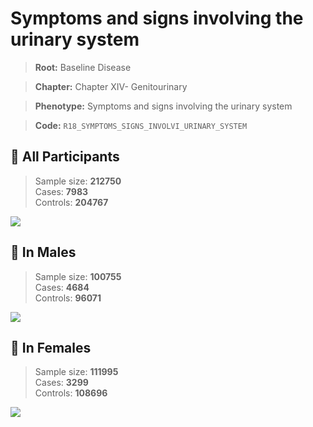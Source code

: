 # Symptoms and signs involving the urinary system

> **Root:** Baseline Disease  

> **Chapter:** Chapter XIV- Genitourinary  

> **Phenotype:** Symptoms and signs involving the urinary system  

> **Code:** `R18_SYMPTOMS_SIGNS_INVOLVI_URINARY_SYSTEM`

## 🧪 All Participants  
> Sample size: **212750**  
> Cases: **7983**  
> Controls: **204767**
<img src="/Disease/Figures/ALL/Baseline/R18_SYMPTOMS_SIGNS_INVOLVI_URINARY_SYSTEM.png"/>
<CsvTable src="/Disease_Data/ALL/Baseline/LG_R18_SYMPTOMS_SIGNS_INVOLVI_URINARY_SYSTEM.csv" label="🔍 View full results" />

## 👨 In Males  
> Sample size: **100755**  
> Cases: **4684**  
> Controls: **96071**
<img src="/Disease/Figures/Male/Baseline/R18_SYMPTOMS_SIGNS_INVOLVI_URINARY_SYSTEM.png"/>
<CsvTable src="/Disease_Data/Male/Baseline/LG_R18_SYMPTOMS_SIGNS_INVOLVI_URINARY_SYSTEM.csv" label="🔍 View full results" />

## 👩 In Females  
> Sample size: **111995**  
> Cases: **3299**  
> Controls: **108696**
<img src="/Disease/Figures/Female/Baseline/R18_SYMPTOMS_SIGNS_INVOLVI_URINARY_SYSTEM.png"/>
<CsvTable src="/Disease_Data/Female/Baseline/LG_R18_SYMPTOMS_SIGNS_INVOLVI_URINARY_SYSTEM.csv" label="🔍 View full results" />
